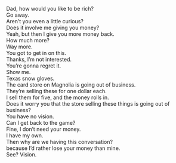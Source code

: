 
Dad, how would you like to be rich?  
Go away.  
Aren’t you even a little curious?  
Does it involve me giving you money?  
Yeah, but then I give you more money back.  
How much more?  
Way more.  
You got to get in on this.  
Thanks, I’m not interested.  
You’re gonna regret it.  
Show me.  
Texas snow gloves.  
The card store on Magnolia is going out of business.  
They’re selling these for one dollar each.  
I sell them for five, and the money rolls in.  
Does it worry you that the store selling these things is going out of business?  
You have no vision.  
Can I get back to the game?  
Fine, I don’t need your money.  
I have my own.  
Then why are we having this conversation?  
because I’d rather lose your money than mine.  
See? Vision.  



